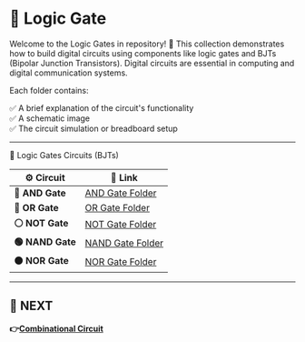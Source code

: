 
# 🔌 Logic Gate

Welcome to the Logic Gates in repository! 🎉
This collection demonstrates how to build digital circuits using components like logic gates and BJTs (Bipolar Junction Transistors). Digital circuits are essential in computing and digital communication systems.

Each folder contains:

✅ A brief explanation of the circuit's functionality  
✅ A schematic image  
✅ The circuit simulation or breadboard setup  

---
🔗  Logic Gates Circuits (BJTs)

| ⚙️ Circuit | 🔗 Link |
|---|---|
| **🔵 AND Gate** | [AND Gate Folder](./Logic_Gates_BJT/AND_Gate/) |
| **🔴 OR Gate** | [OR Gate Folder](./Logic_Gates_BJT/OR_Gate/) |
| **⚪ NOT Gate** | [NOT Gate Folder](./Logic_Gates_BJT/NOT_Gate/) |
| **🟢 NAND Gate** | [NAND Gate Folder](./Logic_Gates_BJT/NAND_Gate/) |
| **🟠 NOR Gate** | [NOR Gate Folder](./Logic_Gates_BJT/NOR_Gate/) |

---

## 🔹 NEXT  
**👉[Combinational Circuit](../Combinational_Circuit)**

